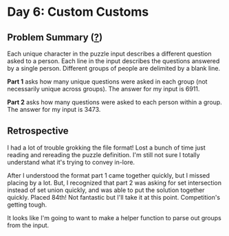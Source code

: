 # Day 6: Custom Customs

## Problem Summary ([?](https://adventofcode.com/2020/day/6))

Each unique character in the puzzle input describes a different question asked to a person.
Each line in the input describes the questions answered by a single person.
Different groups of people are delimited by a blank line.

**Part 1** asks how many unique questions were asked in each group (not necessarily unique across groups).
The answer for my input is 6911.

**Part 2** asks how many questions were asked to each person within a group.
The answer for my input is 3473.


## Retrospective

I had a lot of trouble grokking the file format!
Lost a bunch of time just reading and rereading the puzzle definition.
I'm still not sure I totally understand what it's trying to convey in-lore.

After I understood the format part 1 came together quickly, but I missed placing by a lot.
But, I recognized that part 2 was asking for set intersection instead of set union quickly, and was able to put the solution together quickly.
Placed 84th!
Not fantastic but I'll take it at this point.
Competition's getting tough.

It looks like I'm going to want to make a helper function to parse out groups from the input.
